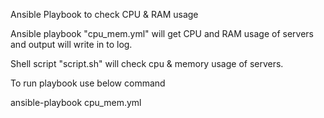 Ansible Playbook  to check CPU & RAM usage

Ansible playbook "cpu_mem.yml" will get CPU and RAM usage  of servers and output will write in to log. 

Shell script "script.sh" will check cpu & memory usage of servers. 

To run playbook use below command

ansible-playbook cpu_mem.yml

